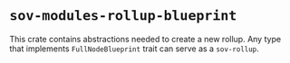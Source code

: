 # `sov-modules-rollup-blueprint`
This crate contains abstractions needed to create a new rollup. 
Any type that implements `FullNodeBlueprint` trait can serve as a `sov-rollup`.
